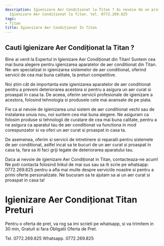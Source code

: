 ```yaml
---
description: Igienizare Aer Condiționat la Titan ? Ai nevoie de un profesionist in
  Igienizare Aer Condiționat la Titan. tel. 0772.269.825
tags:
- Titan
title: Igienizare Aer Condiționat In Titan
---
```



## Cauti Igienizare Aer Condiționat la Titan ?

Bine ai venit la Expertul in Igienizare Aer Condiționat din Titan! Suntem cea mai buna alegere pentru igienizarea aparatelor de aer conditionat din Titan. Ne-am specializat in igienizarea sistemelor de aer conditionat, oferind servicii de cea mai buna calitate, la preturi competitive.

Noi știm cât de importanta este igienizarea aparatelor de aer conditionat pentru a preveni deteriorarea acestora si pentru a asigura un aer curat si proaspat in casa ta. De aceea, oferim servicii profesionale de igienizare a acestora, folosind tehnologia si produsele cele mai avansate de pe piata.

Fie ca ai nevoie de igienizarea unui sistem de aer conditionat vechi sau de instalarea unuia nou, noi suntem cea mai buna alegere. Ne asiguram ca folosim produse si tehnologii de curatare de cea mai buna calitate, pentru a ne asigura ca aparatul tau de aer conditionat va functiona in mod corespunzator si va oferi un aer curat si proaspat in casa ta.

De asemenea, oferim si servicii de intretinere si reparatii pentru sistemele de aer conditionat, astfel incat sa te bucuri de un aer curat si proaspat in casa ta, fara sa iti faci griji legate de deteriorarea aparatului tau.

Daca ai nevoie de igienizare Aer Condiționat in Titan, contacteaza-ne acum! Ne poti contacta folosind linkul de mai sus sau sa iti scrie pe whatsapp: 0772.269.825 pentru a afla mai multe despre serviciile noastre si pentru a primi oferte personalizate. Ne bucuram sa te ajutam sa ai un aer curat si proaspat in casa ta!

# Igienizare Aer Condiționat Titan Preturi
Pentru o oferta de pret, va rog sa imi scrieti pe whatsapp, si va trimitem in 30 min, Gratuit si fara Obligatii Oferta de Pret.

Tel. 0772.269.825
Whatsapp. 0772.269.825